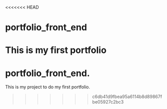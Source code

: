 <<<<<<< HEAD
# portfolio_front_end
This is my first portfolio
=======
# portfolio_front_end.

This is my project to do my first portfolio.
>>>>>>> c6db41d9fbea95a6114b8d89867fbe05927c2bc3
